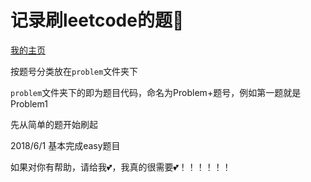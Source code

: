 # 记录刷leetcode的题:dolphin:

[我的主页](https://leetcode-cn.com/ruanwenjun/)

按题号分类放在`problem`文件夹下

`problem`文件夹下的即为题目代码，命名为Problem+题号，例如第一题就是Problem1

先从简单的题开始刷起

2018/6/1 基本完成easy题目


如果对你有帮助，请给我:two_hearts:，我真的很需要:two_hearts:！！！！！！

